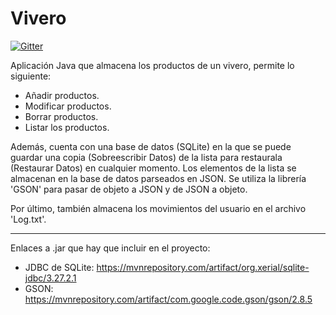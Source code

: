 # Vivero

[![Gitter](https://badges.gitter.im/maria-s-garden-center/community.svg)](https://gitter.im/maria-s-garden-center/community?utm_source=badge&utm_medium=badge&utm_campaign=pr-badge&utm_content=badge)

Aplicación Java que almacena los productos de un vivero, permite lo siguiente:
 - Añadir productos.
 - Modificar productos.
 - Borrar productos.
 - Listar los productos.
 
Además, cuenta con una base de datos (SQLite) en la que se puede guardar una 
copia (Sobreescribir Datos) de la lista para restaurala (Restaurar Datos) 
en cualquier momento. Los elementos de la lista se almacenan en la base de datos
parseados en JSON. Se utiliza la librería 'GSON' para pasar de objeto a JSON y de 
JSON a objeto.

Por último, también almacena los movimientos del usuario en el archivo 'Log.txt'. 

_____________________________________________________________________________________________
Enlaces a .jar que hay que incluir en el proyecto:
 - JDBC de SQLite: https://mvnrepository.com/artifact/org.xerial/sqlite-jdbc/3.27.2.1
 - GSON: https://mvnrepository.com/artifact/com.google.code.gson/gson/2.8.5
